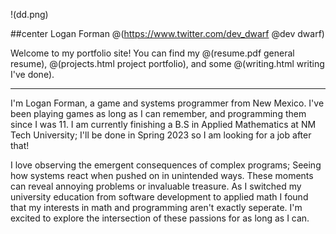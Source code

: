 !(dd.png)

##center Logan Forman @(https://www.twitter.com/dev_dwarf @dev dwarf)

Welcome to my portfolio site! You can find my
@(resume.pdf general resume),
@(projects.html project portfolio), and some
@(writing.html writing I've done).

---
I'm Logan Forman, a game and systems programmer from New Mexico. I've been playing games as long as I can remember, and programming them since I was 11. I am currently finishing a B.S in Applied Mathematics at NM Tech University; I'll be done in Spring 2023 so I am looking for a job after that!


I love observing the emergent consequences of complex programs; Seeing how systems react when pushed on in unintended ways. These moments can reveal annoying problems or invaluable treasure. As I switched my university education from software development to applied math I found that my interests in math and programming aren't exactly seperate. I'm excited to explore the intersection of these passions for as long as I can.
